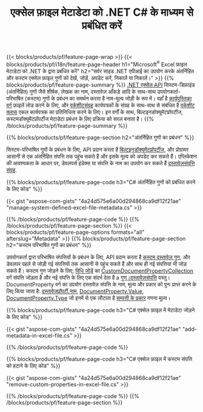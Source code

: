 ﻿---
title: एक्सेल फ़ाइल मेटाडेटा को .NET C# के माध्यम से प्रबंधित करें
url: /hi/net/metadata/
description: देखें, जोड़ें, संपादित करें, निकालें या एक्सेल फ़ाइल मेटाडेटा को केवल C# कोड की कुछ पंक्तियों के साथ निकालें
---
{{< blocks/products/pf/feature-page-wrap >}}
{{< blocks/products/pf/i18n/feature-page-header h1="Microsoft<sup>&reg;</sup> Excel फ़ाइल मेटाडेटा को .NET के द्वारा प्रबंधित करें" h2="सर्वर साइड .NET एपीआई का उपयोग करके अंतर्निहित और कस्टम एक्सेल फ़ाइल गुणों को देखें, जोड़ें, अपडेट करें, निकालें या निकालें।" >}}
{{% blocks/products/pf/feature-page-summary %}}
[.NET एक्सेल API](/cells/net/) सिस्टम-डिफ़ाइंड (अंतर्निहित) गुणों जैसे शीर्षक, लेखक का नाम, दस्तावेज़ आँकड़े आदि के साथ-साथ उपयोगकर्ता-परिभाषित (कस्टम) गुणों के प्रबंधन का समर्थन करता है नाम-मूल्य जोड़ी के रूप में। वहाँ है [कार्यपुस्तिका वर्ग](https://reference.aspose.com/cells/net/aspose.cells/workbook) फ़ाइलें लोड करने के लिए, और [वर्कशीटसंग्रह](https://reference.aspose.com/cells/net/aspose.cells/worksheetcollection) कार्यपत्रकों के संग्रह के साथ-साथ से संबंधित है [वर्कशीट क्लास](https://reference.aspose.com/cells/net/aspose.cells/worksheet) एकल कार्यपत्रक का प्रतिनिधित्व करने के लिए। इन वर्गों के साथ, बिल्टइनडॉक्यूमेंटप्रॉपर्टीज, कस्टमडॉक्यूमेंटप्रॉपर्टीज मेटाडेटा प्रबंधन के लिए प्रक्रिया को सरल बनाता है। 
{{% /blocks/products/pf/feature-page-summary %}}

{{% blocks/products/pf/feature-page-section h2="अंतर्निहित गुणों का प्रबंधन" %}}

सिस्टम-परिभाषित गुणों के प्रबंधन के लिए, API प्रदान करता है [बिल्टइनडॉक्यूमेंटप्रॉपर्टीज](https://reference.aspose.com/cells/net/aspose.cells/workbook/properties/builtindocumentproperties), और प्रोग्रामर आसानी से एक अंतर्निहित संपत्ति तक पहुंच सकते हैं और इसके मूल्य को अपडेट कर सकते हैं। एप्लिकेशन की आवश्यकता के आधार पर, डेवलपर्स इंडेक्स या संपत्ति के नाम का उपयोग कर सकते हैं [दस्तावेज़संपत्ति संग्रह](https://reference.aspose.com/cells/net/aspose.cells.properties/documentpropertycollection). 

{{% blocks/products/pf/feature-page-code h3="C# अंतर्निहित गुणों को प्रबंधित करने के लिए कोड" %}}

{{< gist "aspose-com-gists" "4a24d575e6a00d294868ca9df12f21ae" "manage-system-defined-excel-file-metadata.cs" >}}

{{% /blocks/products/pf/feature-page-code %}}
{{% /blocks/products/pf/feature-page-section %}}
{{< blocks/products/pf/feature-page-options formats="all" afterslug="Metadata" >}}
{{% blocks/products/pf/feature-page-section h2="कस्टम परिभाषित गुणों का प्रबंधन" %}}

उपयोगकर्ता द्वारा परिभाषित संपत्तियों के प्रबंधन के लिए, API प्रदान करता है [कस्टम दस्तावेज़ गुण](https://reference.aspose.com/cells/net/aspose.cells/workbook/properties/customdocumentproperties), और डेवलपर पहले से जोड़ी गई संपत्तियों तक आसानी से पहुंच सकते हैं और साथ ही नई संपत्तियां भी जोड़ सकते हैं। कस्टम गुण जोड़ने के लिए, [विधि जोड़ें](https://reference.aspose.com/cells/net/aspose.cells.properties/customdocumentpropertycollection/methods/add/index) का [CustomDocumentPropertyCollection](https://reference.aspose.com/cells/net/aspose.cells.properties/customdocumentpropertycollection) वर्ग संपत्ति जोड़ता है और नई संपत्ति के लिए एक संदर्भ देता है a [गुण।दस्तावेज़संपत्ति](https://reference.aspose.com/cells/net/aspose.cells.properties/documentproperty) वस्तु। DocumentProperty वर्ग का उपयोग दस्तावेज़ संपत्ति के नाम, मूल्य और प्रकार को पुनः प्राप्त करने के लिए किया जाता है: [दस्तावेज़प्रॉपर्टी.नाम](https://reference.aspose.com/cells/net/aspose.cells.properties/documentproperty/properties/name), [DocumentProperty.Value](https://reference.aspose.com/cells/net/aspose.cells.properties/documentproperty/properties/value),  [DocumentProperty.Type](https://reference.aspose.com/cells/net/aspose.cells.properties/documentproperty/properties/type) जो इनमें से एक लौटाता है [सम्पत्ती के प्रकार](https://reference.aspose.com/cells/net/aspose.cells.properties/propertytype) गणना मूल्य। 
 
{{% blocks/products/pf/feature-page-code h3="C# एक्सेल फ़ाइल में मेटाडेटा जोड़ने के लिए कोड" %}}

{{< gist "aspose-com-gists" "4a24d575e6a00d294868ca9df12f21ae" "add-metadata-in-excel-file.cs" >}}

{{% /blocks/products/pf/feature-page-code %}}


{{% blocks/products/pf/feature-page-code h3="C# एक्सेल फ़ाइल में कस्टम संपत्ति को हटाने के लिए कोड" %}}

{{< gist "aspose-com-gists" "4a24d575e6a00d294868ca9df12f21ae" "remove-custom-properties-in-excel-file.cs" >}}

{{% /blocks/products/pf/feature-page-code %}}
{{% /blocks/products/pf/feature-page-section %}}
